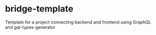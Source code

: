 # bridge-template
Template for a project connecting backend and frontend using GraphQL and gql-types-generator
